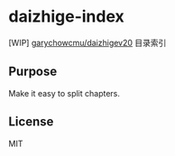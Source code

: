 # daizhige-index
[WIP] [garychowcmu/daizhigev20](https://github.com/garychowcmu/daizhigev20) 目录索引

## Purpose
Make it easy to split chapters.

## License
MIT
